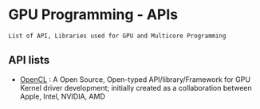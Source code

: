 # GPU Programming - APIs

```
List of API, Libraries used for GPU and Multicore Programming
```

## API lists
+ [OpenCL](OpenCL) : A Open Source, Open-typed API/library/Framework for GPU Kernel driver development; initially created as a collaboration between Apple, Intel, NVIDIA, AMD

